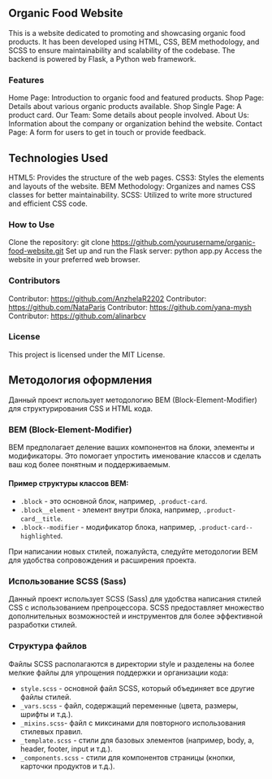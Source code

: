 ## Organic Food Website
This is a website dedicated to promoting and showcasing organic food products. It has been developed using HTML, CSS, BEM methodology, and SCSS to ensure maintainability and scalability of the codebase. The backend is powered by Flask, a Python web framework.

### Features
Home Page: Introduction to organic food and featured products.
Shop Page: Details about various organic products available.
Shop Single Page: A product card. 
Our Team: Some details about people involved. 
About Us: Information about the company or organization behind the website.
Contact Page: A form for users to get in touch or provide feedback.

## Technologies Used
HTML5: Provides the structure of the web pages.
CSS3: Styles the elements and layouts of the website.
BEM Methodology: Organizes and names CSS classes for better maintainability.
SCSS: Utilized to write more structured and efficient CSS code.

### How to Use
Clone the repository: git clone https://github.com/yourusername/organic-food-website.git
Set up and run the Flask server: python app.py
Access the website in your preferred web browser.

### Contributors
Contributor: https://github.com/AnzhelaR2202
Contributor: https://github.com/NataParis
Contributor: https://github.com/yana-mysh
Contributor: https://github.com/alinarbcv

### License
This project is licensed under the MIT License.


## Методология оформления

Данный проект использует методологию BEM (Block-Element-Modifier) для структурирования CSS и HTML кода.

### BEM (Block-Element-Modifier)

BEM предполагает деление ваших компонентов на блоки, элементы и модификаторы. Это помогает упростить именование классов и сделать ваш код более понятным и поддерживаемым.

#### Пример структуры классов BEM:

- `.block` - это основной блок, например, `.product-card`.
- `.block__element` - элемент внутри блока, например, `.product-card__title`.
- `.block--modifier` - модификатор блока, например, `.product-card--highlighted`.

При написании новых стилей, пожалуйста, следуйте методологии BEM для удобства сопровождения и расширения проекта.

### Использование SCSS (Sass)
Данный проект использует SCSS (Sass) для удобства написания стилей CSS с использованием препроцессора. SCSS предоставляет множество дополнительных возможностей и инструментов для более эффективной разработки стилей.

### Структура файлов
Файлы SCSS располагаются в директории style и разделены на более мелкие файлы для упрощения поддержки и организации кода:
- `style.scss` - основной файл SCSS, который объединяет все другие файлы стилей.
- `_vars.scss` - файл, содержащий переменные (цвета, размеры, шрифты и т.д.).
- `_mixins.scss`- файл с миксинами для повторного использования стилевых правил.
- `_template.scss` - cтили для базовых элементов (например, body, a, header, footer, input и т.д.).
- `_components.scss` - cтили для компонентов страницы (кнопки, карточки продуктов и т.д.).
